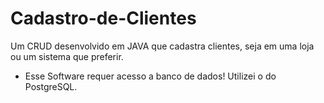 # Cadastro-de-Clientes
Um CRUD desenvolvido em JAVA que cadastra clientes, seja em uma loja ou um sistema que preferir.

- Esse Software requer acesso a banco de dados!
Utilizei o do PostgreSQL.
